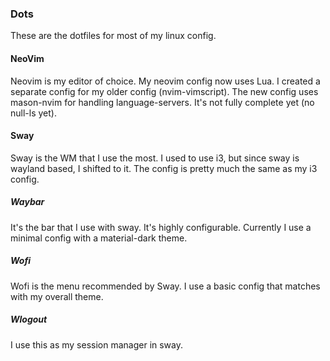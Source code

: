 ### Dots
These are the dotfiles for most of my linux config.
#### NeoVim
Neovim is my editor of choice. My neovim config now uses Lua. I created a separate config for my older config (nvim-vimscript). The new config uses mason-nvim for handling language-servers. It's not fully complete yet (no null-ls yet).
#### Sway
Sway is the WM that I use the most. I used to use i3, but since sway is wayland based, I shifted to it. The config is pretty much the same as my i3 config.
##### Waybar
It's the bar that I use with sway. It's highly configurable. Currently I use a minimal config with a material-dark theme.
##### Wofi
Wofi is the menu recommended by Sway. I use a basic config that matches with my overall theme.
##### Wlogout
I use this as my session manager in sway.
